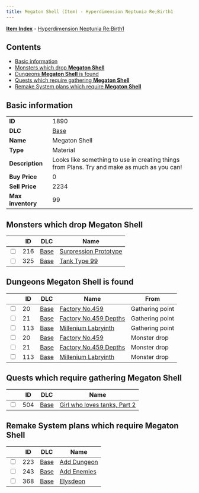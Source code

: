 ```yaml
---
title: Megaton Shell (Item) - Hyperdimension Neptunia Re;Birth1
---
```


[**Item Index**](/neptunia/rb1/item/index.html) - [Hyperdimension Neptunia Re;Birth1](/neptunia/rb1)

## Contents

- [Basic information](#basic-information)
- [Monsters which drop **Megaton Shell**](#monsters-which-drop-megaton-shell)
- [Dungeons **Megaton Shell** is found](#dungeons-megaton-shell-is-found)
- [Quests which require gathering **Megaton Shell**](#quests-which-require-gathering-megaton-shell)
- [Remake System plans which require **Megaton Shell**](#remake-system-plans-which-require-megaton-shell)

## Basic information

|   |   |
| -- | -- |
| **ID** | 1890 |
| **DLC** | [Base](/neptunia/rb1/dlc/1-base.html) |
| **Name** | Megaton Shell |
| **Type** | Material |
| **Description** | Looks like something to use in creating things from Plans. Try and make as much as you can! |
| **Buy Price** | 0 |
| **Sell Price** | 2234 |
| **Max inventory** | 99 |


## Monsters which drop **Megaton Shell**

|    | ID | DLC | Name |
| -- | -- | --- | ---- |
| <input type="checkbox" id="rb1-monster-1-216" class="trackbox" /> | 216 | [Base](/neptunia/rb1/dlc/1-base.html) | [Surpression Prototype](/neptunia/rb1/monster/1-216-surpression-prototype.html) |
| <input type="checkbox" id="rb1-monster-1-325" class="trackbox" /> | 325 | [Base](/neptunia/rb1/dlc/1-base.html) | [Tank Type 99](/neptunia/rb1/monster/1-325-tank-type-99.html) |


## Dungeons **Megaton Shell** is found

|    | ID | DLC | Name | From |
| -- | -- | --- | ---- | ---- |
| <input type="checkbox" id="rb1-dungeon-1-20" class="trackbox" /> | 20 | [Base](/neptunia/rb1/dlc/1-base.html) | [Factory No.459](/neptunia/rb1/dungeon/1-20-factory-no-459.html) | Gathering point |
| <input type="checkbox" id="rb1-dungeon-1-21" class="trackbox" /> | 21 | [Base](/neptunia/rb1/dlc/1-base.html) | [Factory No.459 Depths](/neptunia/rb1/dungeon/1-21-factory-no-459-depths.html) | Gathering point |
| <input type="checkbox" id="rb1-dungeon-1-113" class="trackbox" /> | 113 | [Base](/neptunia/rb1/dlc/1-base.html) | [Millenium Labryinth](/neptunia/rb1/dungeon/1-113-millenium-labryinth.html) | Gathering point |
| <input type="checkbox" id="rb1-dungeon-1-20" class="trackbox" /> | 20 | [Base](/neptunia/rb1/dlc/1-base.html) | [Factory No.459](/neptunia/rb1/dungeon/1-20-factory-no-459.html) | Monster drop |
| <input type="checkbox" id="rb1-dungeon-1-21" class="trackbox" /> | 21 | [Base](/neptunia/rb1/dlc/1-base.html) | [Factory No.459 Depths](/neptunia/rb1/dungeon/1-21-factory-no-459-depths.html) | Monster drop |
| <input type="checkbox" id="rb1-dungeon-1-113" class="trackbox" /> | 113 | [Base](/neptunia/rb1/dlc/1-base.html) | [Millenium Labryinth](/neptunia/rb1/dungeon/1-113-millenium-labryinth.html) | Monster drop |


## Quests which require gathering **Megaton Shell**

|    | ID | DLC | Name |
| -- | -- | --- | ---- |
| <input type="checkbox" id="rb1-quest-1-504" class="trackbox" /> | 504 | [Base](/neptunia/rb1/dlc/1-base.html) | [Girl who loves tanks, Part 2](/neptunia/rb1/quest/1-504-girl-who-loves-tanks-part-2.html) |


## Remake System plans which require **Megaton Shell**

|    | ID | DLC | Name |
| -- | -- | --- | ---- |
| <input type="checkbox" id="rb1-quest-1-223" class="trackbox" /> | 223 | [Base](/neptunia/rb1/dlc/1-base.html) | [Add Dungeon](/neptunia/rb1/quest/1-223-add-dungeon.html) |
| <input type="checkbox" id="rb1-quest-1-243" class="trackbox" /> | 243 | [Base](/neptunia/rb1/dlc/1-base.html) | [Add Enemies](/neptunia/rb1/quest/1-243-add-enemies.html) |
| <input type="checkbox" id="rb1-quest-1-368" class="trackbox" /> | 368 | [Base](/neptunia/rb1/dlc/1-base.html) | [Elysdeon](/neptunia/rb1/quest/1-368-elysdeon.html) |
